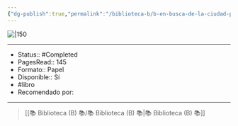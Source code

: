 ```yaml
---
{"dg-publish":true,"permalink":"/biblioteca-b/b-en-busca-de-la-ciudad-perdida-bat-pat-superexploradores-1/"}
---
```



![|150](http://books.google.com/books/content?id=fos9W-ah2cYC&printsec=frontcover&img=1&zoom=1&edge=curl&source=gbs_api)

---

- Status:: #Completed 
- PagesRead:: 145 
- Formato:: Papel
- Disponible:: Sí
- #libro
- Recomendado por: 

---

> [[📚 Biblioteca (B) 📚/📚 Biblioteca (B) 📚\|📚 Biblioteca (B) 📚]]